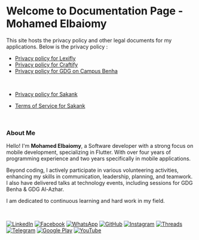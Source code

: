 
# Welcome to Documentation Page - Mohamed Elbaiomy

This site hosts the privacy policy and other legal documents for my applications. Below is the privacy policy :


- [Privacy policy for Lexifly](https://mohamedelbaiomy.github.io/app-policies.github.io/PRIVACY_POLICY_LEXIFLY.html)
- [Privacy policy for Craftify](https://mohamedelbaiomy.github.io/app-policies.github.io/PRIVACY_POLICY_CRAFTIFY.html)
- [Privacy policy for GDG on Campus Benha](https://mohamedelbaiomy.github.io/app-policies.github.io/PRIVACY_POLICY_GDG_Benha.html)

<br>

- [Privacy policy for Sakank](https://mohamedelbaiomy.github.io/app-policies.github.io/PRIVACY_POLICY_SAKANK.html)

- [Terms of Service for Sakank](https://mohamedelbaiomy.github.io/app-policies.github.io/TERMS_OF_SERVICE_SAKANK.html)

<br>

### About Me
Hello! I'm **Mohamed Elbaiomy**, a Software developer with a strong focus on mobile development, specializing in Flutter. With over four years of programming experience and two years specifically in mobile applications.

Beyond coding, I actively participate in various volunteering activities, enhancing my skills in communication, leadership, planning, and teamwork. I also have delivered talks at technology events, including sessions for GDG Benha & GDG Al-Azhar.

I am dedicated to continuous learning and hard work in my field.

<br>

[![LinkedIn](https://img.shields.io/badge/LinkedIn-0077B5?style=for-the-badge&logo=linkedin&logoColor=white)](https://www.linkedin.com/in/mohamed-elbaiomy262003/)
[![Facebook](https://img.shields.io/badge/Facebook-1877F2?style=for-the-badge&logo=facebook&logoColor=white)](https://www.facebook.com/Original262003)
[![WhatsApp](https://img.shields.io/badge/WhatsApp-25D366?style=for-the-badge&logo=whatsapp&logoColor=white)](https://wa.me/201009429689)
[![GitHub](https://img.shields.io/badge/GitHub-100000?style=for-the-badge&logo=github&logoColor=white)](https://github.com/mohamedelbaiomy)
[![Instagram](https://img.shields.io/badge/Instagram-E4405F?style=for-the-badge&logo=instagram&logoColor=white)](https://www.instagram.com/mohamed_elbaiomy262003)
[![Threads](https://img.shields.io/badge/Threads-000000?style=for-the-badge&logo=threads&logoColor=white)](https://www.threads.net/@mohamed_elbaiomy262003)
[![Telegram](https://img.shields.io/badge/Telegram-2CA5E0?style=for-the-badge&logo=telegram&logoColor=white)](https://t.me/mohamedxo)
[![Google Play](https://img.shields.io/badge/Google_Play-414141?style=for-the-badge&logo=google-play&logoColor=white)](https://play.google.com/store/apps/dev?id=7411904820331923437)
[![YouTube](https://img.shields.io/badge/YouTube-FF0000?style=for-the-badge&logo=youtube&logoColor=white)](https://www.youtube.com/@mohamedelbaiomy262)

